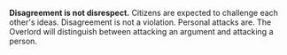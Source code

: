 **Disagreement is not disrespect.**
Citizens are expected to challenge each other's ideas. Disagreement is not a violation. Personal attacks are. The Overlord will distinguish between attacking an argument and attacking a person.
